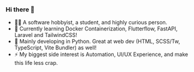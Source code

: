### Hi there 👋

- 🙎‍♂️ A software hobbyist, a student, and highly curious person.
- 🌱 Currently learning Docker Containerization, Flutterflow, FastAPI, Laravel and TailwindCSS!
- 🔭 Mainly developing in Python. Great at web dev (HTML, SCSS/Tw, TypeScript, Vite Bundler) as well!
- ⚡ My biggest side interest is Automation, UI/UX Experience, and make this life less crap.
